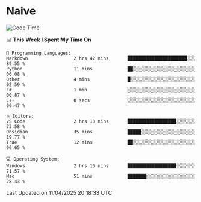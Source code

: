 # Naive
<!-- ## 日拱一卒，功不唐捐 -->
<!-- [![GitHub Streak](https://streak-stats.demolab.com/?user=XiaoXKKK)](https://git.io/streak-stats) -->
<!--START_SECTION:waka-->
![Code Time](http://img.shields.io/badge/Code%20Time-360%20hrs%2037%20mins-blue)

📊 **This Week I Spent My Time On** 

```text
💬 Programming Languages: 
Markdown                 2 hrs 42 mins       ██████████████████████░░░   89.55 % 
Python                   11 mins             ██░░░░░░░░░░░░░░░░░░░░░░░   06.08 % 
Other                    4 mins              █░░░░░░░░░░░░░░░░░░░░░░░░   02.59 % 
F#                       1 min               ░░░░░░░░░░░░░░░░░░░░░░░░░   00.87 % 
C++                      0 secs              ░░░░░░░░░░░░░░░░░░░░░░░░░   00.47 % 

🔥 Editors: 
VS Code                  2 hrs 13 mins       ██████████████████░░░░░░░   73.58 % 
Obsidian                 35 mins             █████░░░░░░░░░░░░░░░░░░░░   19.77 % 
Trae                     12 mins             ██░░░░░░░░░░░░░░░░░░░░░░░   06.65 % 

💻 Operating System: 
Windows                  2 hrs 10 mins       ██████████████████░░░░░░░   71.57 % 
Mac                      51 mins             ███████░░░░░░░░░░░░░░░░░░   28.43 % 
```


 Last Updated on 11/04/2025 20:18:33 UTC
<!--END_SECTION:waka-->

